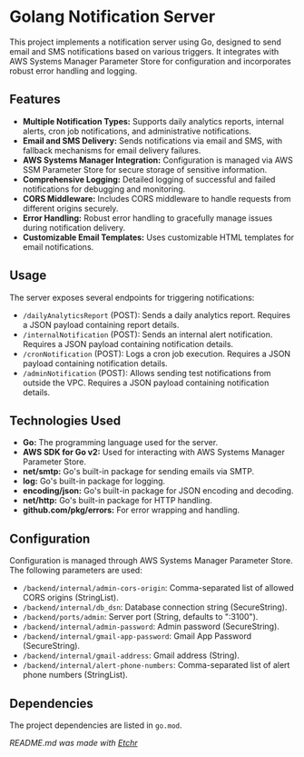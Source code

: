 # Golang Notification Server
This project implements a notification server using Go, designed to send email and SMS notifications based on various triggers. It integrates with AWS Systems Manager Parameter Store for configuration and incorporates robust error handling and logging.

## Features
*   **Multiple Notification Types:** Supports daily analytics reports, internal alerts, cron job notifications, and administrative notifications.
*   **Email and SMS Delivery:** Sends notifications via email and SMS, with fallback mechanisms for email delivery failures.
*   **AWS Systems Manager Integration:** Configuration is managed via AWS SSM Parameter Store for secure storage of sensitive information.
*   **Comprehensive Logging:** Detailed logging of successful and failed notifications for debugging and monitoring.
*   **CORS Middleware:** Includes CORS middleware to handle requests from different origins securely.
*   **Error Handling:** Robust error handling to gracefully manage issues during notification delivery.
*   **Customizable Email Templates:** Uses customizable HTML templates for email notifications.

## Usage
The server exposes several endpoints for triggering notifications:

*   `/dailyAnalyticsReport` (POST): Sends a daily analytics report.  Requires a JSON payload containing report details.
*   `/internalNotification` (POST): Sends an internal alert notification. Requires a JSON payload containing notification details.
*   `/cronNotification` (POST): Logs a cron job execution. Requires a JSON payload containing notification details.
*   `/adminNotification` (POST): Allows sending test notifications from outside the VPC.  Requires a JSON payload containing notification details.

## Technologies Used
*   **Go:** The programming language used for the server.
*   **AWS SDK for Go v2:** Used for interacting with AWS Systems Manager Parameter Store.
*   **net/smtp:** Go's built-in package for sending emails via SMTP.
*   **log:** Go's built-in package for logging.
*   **encoding/json:** Go's built-in package for JSON encoding and decoding.
*   **net/http:** Go's built-in package for HTTP handling.
*   **github.com/pkg/errors:**  For error wrapping and handling.

## Configuration
Configuration is managed through AWS Systems Manager Parameter Store.  The following parameters are used:

*   `/backend/internal/admin-cors-origin`: Comma-separated list of allowed CORS origins (StringList).
*   `/backend/internal/db_dsn`: Database connection string (SecureString).
*   `/backend/ports/admin`: Server port (String, defaults to ":3100").
*   `/backend/internal/admin-password`: Admin password (SecureString).
*   `/backend/internal/gmail-app-password`: Gmail App Password (SecureString).
*   `/backend/internal/gmail-address`: Gmail address (String).
*   `/backend/internal/alert-phone-numbers`: Comma-separated list of alert phone numbers (StringList).

## Dependencies
The project dependencies are listed in `go.mod`.

*README.md was made with [Etchr](https://etchr.dev)*